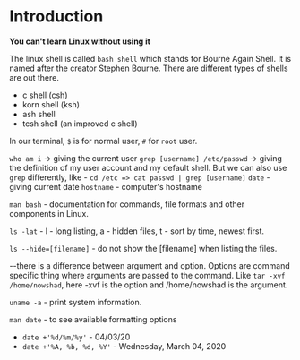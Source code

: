 # Introduction

**You can't learn Linux without using it**

The linux shell is called `bash shell` which stands for Bourne Again Shell. It is named after the creator Stephen Bourne. There are different types of shells are out there.
 - c shell (csh)
 - korn shell (ksh)
 - ash shell
 - tcsh shell (an improved c shell)

In our terminal, `$` is for normal user, `#` for `root` user.

`who am i` -> giving the current user
`grep [username] /etc/passwd` -> giving the definition of my user account and my default shell. But we can also use `grep` differently, like - `cd /etc => cat passwd | grep [username]`
`date` - giving current date
`hostname` - computer's hostname

`man bash` - documentation for commands, file formats and other components in Linux.

`ls -lat` - l - long listing, a - hidden files, t - sort by time, newest first.

`ls --hide=[filename]` - do not show the [filename] when listing the files.

--there is a difference between argument and option. Options are command specific thing where arguments are passed to the command. Like `tar -xvf /home/nowshad`, here -xvf is the option and /home/nowshad is the argument.

`uname -a` - print system information.

`man date` - to see available formatting options
- `date +'%d/%m/%y'` - 04/03/20
- `date +'%A, %b, %d, %Y'` - Wednesday, March 04, 2020